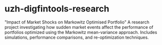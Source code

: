 # uzh-digfintools-research
"Impact of Market Shocks on Markowitz Optimised Portfolio" A research project investigating how sudden market events affect the performance of portfolios optimized using the Markowitz mean-variance approach. Includes simulations, performance comparisons, and re-optimization techniques.
